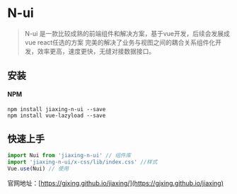 # N-ui

> N-ui 是一款比较成熟的前端组件和解决方案，基于vue开发，后续会发展成vue react任选的方案 完美的解决了业务与视图之间的耦合关系组件化开发，效率更高，速度更快，无缝对接数据接口。

## 安装

#### NPM

```shell
npm install jiaxing-n-ui --save
npm install vue-lazyload --save
```

## 快速上手

```js
import Nui from 'jiaxing-n-ui' // 组件库
import 'jiaxing-n-ui/x-css/lib/index.css' //样式
Vue.use(Nui) // 使用
```

官网地址：[https://gjxing.github.io/jiaxing/](https://gjxing.github.io/jiaxing)




